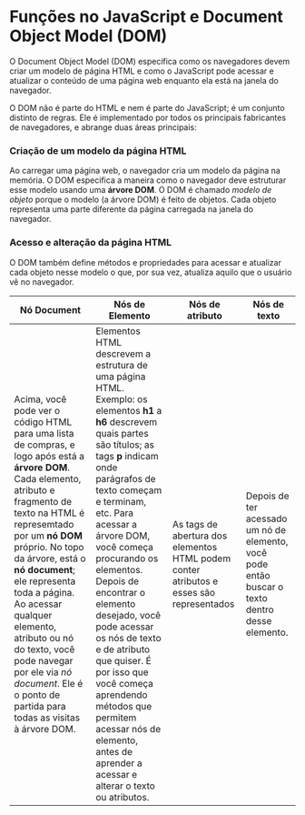 # Funções no JavaScript e Document Object Model (DOM)

O Document Object Model (DOM) especifica como os navegadores devem criar um modelo de página HTML e como o JavaScript pode acessar e atualizar o conteúdo de uma página web enquanto ela está na janela do navegador.

O DOM não é parte do HTML e nem é parte do JavaScript; é um conjunto distinto de regras. Ele é implementado por todos os principais fabricantes de navegadores, e abrange duas áreas principais:

### Criação de um modelo da página HTML

Ao carregar uma página web, o navegador cria um modelo da página na memória.
O DOM especifica a maneira como o navegador deve estruturar esse modelo usando uma **árvore DOM**.
O DOM é chamado *modelo de objeto* porque o modelo (a árvore DOM) é feito de objetos.
Cada objeto representa uma parte diferente da página carregada na janela do navegador.

### Acesso e alteração da página HTML

O DOM também define métodos e propriedades para acessar e atualizar cada objeto nesse modelo o que, por sua vez, atualiza aquilo que o usuário vê no navegador.

 Nó Document  | Nós de Elemento   | Nós de atributo | Nós de texto
 ------------ | ----------------- | --------------- | ------------
Acima, você pode ver o código HTML para uma lista de compras, e logo após está a **árvore DOM**. Cada elemento, atributo e fragmento de texto na HTML é represemtado por um **nó DOM** próprio. No topo da árvore, está o **nó document**; ele representa toda a página. Ao acessar qualquer elemento, atributo ou nó do texto, você pode navegar por ele via _nó document_. Ele é o ponto de partida para todas as visitas à árvore DOM. | Elementos HTML descrevem a estrutura de uma página HTML. Exemplo: os elementos **h1** a **h6** descrevem quais partes são títulos; as tags **p** indicam onde parágrafos de texto começam e terminam, etc. Para acessar a árvore DOM, você começa procurando os elementos. Depois de encontrar o elemento desejado, você pode acessar os nós de texto e de atributo que quiser. É por isso que você começa aprendendo métodos que permitem acessar nós de elemento, antes de aprender a acessar e alterar o texto ou atributos. | As tags de abertura dos elementos HTML podem conter atributos e esses são representados | Depois de ter acessado um nó de elemento, você pode então buscar o texto dentro desse elemento. |
